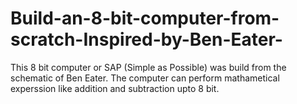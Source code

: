 # Build-an-8-bit-computer-from-scratch-Inspired-by-Ben-Eater-
This 8 bit computer or SAP (Simple as Possible) was build from the schematic of Ben Eater. The computer can perform mathametical experssion like addition and subtraction upto 8 bit.   

